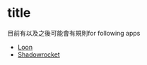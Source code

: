 # title
目前有以及之後可能會有規則for following apps
- [Loon](https://apps.apple.com/tw/app/loon/id1373567447)
- [Shadowrocket](https://apps.apple.com/tw/app/shadowrocket/id932747118)

